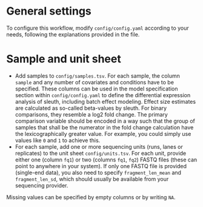# General settings

To configure this workflow, modify ``config/config.yaml`` according to your needs, following the explanations provided in the file.

# Sample and unit sheet

* Add samples to `config/samples.tsv`. For each sample, the column `sample` and any number of covariates and conditions have to be specified.
  These columns can be used in the model specification section within `config/config.yaml` to define the differential expression analysis of sleuth, including batch effect modeling.
  Effect size estimates are calculated as so-called beta-values by sleuth. For binary comparisons, they resemble a log2 fold change. The primary comparison variable should be encoded in a way such that the group of samples that shall be the numerator in the fold change calculation have the lexicographically greater value. For example, you could simply use values like `0` and `1` to achieve this.
* For each sample, add one or more sequencing units (runs, lanes or replicates) to the unit sheet `config/units.tsv`.
  For each unit, provide either one (column `fq1`) or two (columns `fq1`, `fq2`) FASTQ files (these can point to anywhere in your system). 
  If only one FASTQ file is provided (single-end data), you also need to specify `fragment_len_mean` and `fragment_len_sd`, which should usually be available from your sequencing provider.

Missing values can be specified by empty columns or by writing `NA`.


